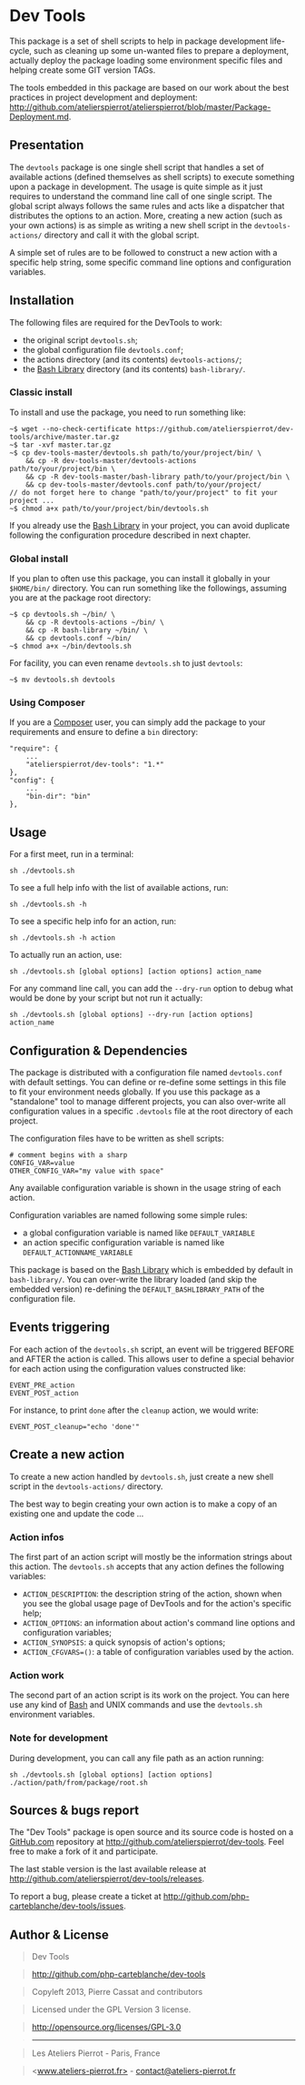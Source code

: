 Dev Tools
=========

This package is a set of shell scripts to help in package development life-cycle, such as cleaning
up some un-wanted files to prepare a deployment, actually deploy the package loading some
environment specific files and helping create some GIT version TAGs.

The tools embedded in this package are based on our work about the best practices in project
development and deployment: <http://github.com/atelierspierrot/atelierspierrot/blob/master/Package-Deployment.md>.


## Presentation

The `devtools` package is one single shell script that handles a set of available actions
(defined themselves as shell scripts) to execute something upon a package in development. The usage is
quite simple as it just requires to understand the command line call of one single script.
The global script always follows the same rules and acts like a dispatcher that distributes the
options to an action. More, creating a new action (such as your own actions) is as simple
as writing a new shell script in the `devtools-actions/` directory and call it with the global
script.

A simple set of rules are to be followed to construct a new action with a specific help string,
some specific command line options and configuration variables.


## Installation

The following files are required for the DevTools to work:

-   the original script `devtools.sh`;
-   the global configuration file `devtools.conf`;
-   the actions directory (and its contents) `devtools-actions/`;
-   the [Bash Library](https://github.com/atelierspierrot/bash-library) directory
    (and its contents) `bash-library/`.

### Classic install

To install and use the package, you need to run something like:

    ~$ wget --no-check-certificate https://github.com/atelierspierrot/dev-tools/archive/master.tar.gz
    ~$ tar -xvf master.tar.gz
    ~$ cp dev-tools-master/devtools.sh path/to/your/project/bin/ \
        && cp -R dev-tools-master/devtools-actions path/to/your/project/bin \
        && cp -R dev-tools-master/bash-library path/to/your/project/bin \
        && cp dev-tools-master/devtools.conf path/to/your/project/
    // do not forget here to change "path/to/your/project" to fit your project ...
    ~$ chmod a+x path/to/your/project/bin/devtools.sh

If you already use the [Bash Library](https://github.com/atelierspierrot/bash-library) in your
project, you can avoid duplicate following the configuration procedure described in next chapter.

### Global install

If you plan to often use this package, you can install it globally in your `$HOME/bin/` directory.
You can run something like the followings, assuming you are at the package root directory:

    ~$ cp devtools.sh ~/bin/ \
        && cp -R devtools-actions ~/bin/ \
        && cp -R bash-library ~/bin/ \
        && cp devtools.conf ~/bin/
    ~$ chmod a+x ~/bin/devtools.sh

For facility, you can even rename `devtools.sh` to just `devtools`:

    ~$ mv devtools.sh devtools

### Using Composer

If you are a [Composer](http://getcomposer.org) user, you can simply add the package to your
requirements and ensure to define a `bin` directory:

    "require": {
        ...
        "atelierspierrot/dev-tools": "1.*"
    },
    "config": {
        ...
        "bin-dir": "bin"
    },


## Usage

For a first meet, run in a terminal:

    sh ./devtools.sh

To see a full help info with the list of available actions, run:

    sh ./devtools.sh -h

To see a specific help info for an action, run:

    sh ./devtools.sh -h action

To actually run an action, use:

    sh ./devtools.sh [global options] [action options] action_name

For any command line call, you can add the `--dry-run` option to debug what would be done
by your script but not run it actually:

    sh ./devtools.sh [global options] --dry-run [action options] action_name


## Configuration & Dependencies

The package is distributed with a configuration file named `devtools.conf` with default settings.
You can define or re-define some settings in this file to fit your environment needs globally.
If you use this package as a "standalone" tool to manage different projects, you can also
over-write all configuration values in a specific `.devtools` file at the root directory
of each project.

The configuration files have to be written as shell scripts:

    # comment begins with a sharp
    CONFIG_VAR=value
    OTHER_CONFIG_VAR="my value with space"

Any available configuration variable is shown in the usage string of each action.

Configuration variables are named following some simple rules:

-   a global configuration variable is named like `DEFAULT_VARIABLE`
-   an action specific configuration variable is named like `DEFAULT_ACTIONNAME_VARIABLE`

This package is based on the [Bash Library](https://github.com/atelierspierrot/bash-library)
which is embedded by default in `bash-library/`. You can over-write the library loaded
(and skip the embedded version) re-defining the `DEFAULT_BASHLIBRARY_PATH` of the
configuration file.


## Events triggering

For each action of the `devtools.sh` script, an event will be triggered BEFORE and AFTER the
action is called. This allows user to define a special behavior for each action using the
configuration values constructed like:

    EVENT_PRE_action
    EVENT_POST_action

For instance, to print `done` after the `cleanup` action, we would write:

    EVENT_POST_cleanup="echo 'done'"


## Create a new action

To create a new action handled by `devtools.sh`, just create a new shell script in the
`devtools-actions/` directory.

The best way to begin creating your own action is to make a copy of an existing one and
update the code ...

### Action infos

The first part of an action script will mostly be the information strings about this action.
The `devtools.sh` accepts that any action defines the following variables:

-   `ACTION_DESCRIPTION`: the description string of the action, shown when you see the global
    usage page of DevTools and for the action's specific help;
-   `ACTION_OPTIONS`: an information about action's command line options and configuration
    variables;
-   `ACTION_SYNOPSIS`: a quick synopsis of action's options;
-   `ACTION_CFGVARS=()`: a table of configuration variables used by the action.

### Action work

The second part of an action script is its work on the project. You can here use any kind of
[Bash](http://en.wikipedia.org/wiki/Bash_%28Unix_shell%29) and UNIX commands and use the 
`devtools.sh` environment variables.

### Note for development

During development, you can call any file path as an action running:

    sh ./devtools.sh [global options] [action options] ./action/path/from/package/root.sh


## Sources & bugs report

The "Dev Tools" package is open source and its source code is hosted on a [GitHub.com](http://github.com)
repository at <http://github.com/atelierspierrot/dev-tools>. Feel free to make a fork of it and participate.

The last stable version is the last available release at <http://github.com/atelierspierrot/dev-tools/releases>.

To report a bug, please create a ticket at <http://github.com/php-carteblanche/dev-tools/issues>.


## Author & License

>    Dev Tools

>    http://github.com/php-carteblanche/dev-tools

>    Copyleft 2013, Pierre Cassat and contributors

>    Licensed under the GPL Version 3 license.

>    http://opensource.org/licenses/GPL-3.0

>    ----

>    Les Ateliers Pierrot - Paris, France

>    <www.ateliers-pierrot.fr> - <contact@ateliers-pierrot.fr>

